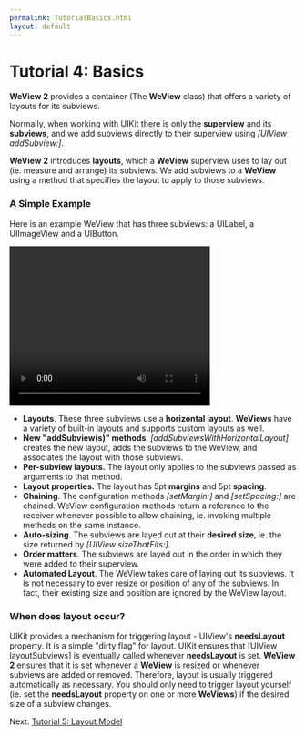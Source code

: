 ```yaml
---
permalink: TutorialBasics.html
layout: default
---
```


Tutorial 4: Basics
==

<!-- TEMPLATE START -->

**WeView 2** provides a container (The **WeView** class) that offers a variety of layouts for its subviews.

Normally, when working with UIKit there is only the **superview** and its **subviews**, and we add subviews directly to their superview using _\[UIView addSubview:\]_.  

**WeView 2** introduces **layouts**, which a **WeView** superview uses to lay out \(ie. measure and arrange\) its subviews.  We add subviews to a **WeView** using a method that specifies the layout to apply to those subviews.

### A Simple Example

Here is an example WeView that has three subviews: a UILabel, a UIImageView and a UIButton.

<video WIDTH="352" HEIGHT="280" AUTOPLAY="true" controls="true" LOOP="true" class="embedded_video" >
 <source src="videos/video-1AC1BE13-D72E-45F5-95A3-80A8E925C210-24401-00023AED9C1B3FE7.mp4" type="video/mp4" />
 <source src="videos/video-1AC1BE13-D72E-45F5-95A3-80A8E925C210-24401-00023AED9C1B3FE7.webm" type="video/webm" />
 </video>


* **Layouts**.  These three subviews use a __horizontal layout__.  **WeViews** have a variety of built-in layouts and supports custom layouts as well.
* **New "addSubview\(s\)" methods**.  _\[addSubviewsWithHorizontalLayout\]_ creates the new layout, adds the subviews to the WeView, and associates the layout with those subviews.  
* **Per-subview layouts.** The layout only applies to the subviews passed as arguments to that method.
* **Layout properties.** The layout has 5pt __margins__ and 5pt __spacing__.  
* **Chaining**.  The configuration methods _\[setMargin:\]_ and _\[setSpacing:\]_ are chained.  WeView configuration methods return a reference to the receiver whenever possible to allow chaining, ie. invoking multiple methods on the same instance. 
* **Auto-sizing**.  The subviews are layed out at their __desired size__, ie. the size returned by _\[UIView sizeThatFits:\]_.
* __Order matters__.  The subviews are layed out in the order in which they were added to their superview.
* __Automated Layout__. The WeView takes care of laying out its subviews.  It is not necessary to ever resize or position of any of the subviews. In fact, their existing size and position are ignored by the WeView layout.  

### When does layout occur?

UIKit provides a mechanism for triggering layout - UIView's **needsLayout** property.  It is a simple "dirty flag" for layout.  UIKit ensures that \[UIView layoutSubviews\] is eventually called whenever **needsLayout** is set.  **WeView 2** ensures that it is set whenever a **WeView** is resized or whenever subviews are added or removed.  Therefore, layout is usually triggered automatically as necessary.  You should only need to trigger layout yourself (ie. set the **needsLayout** property on one or more **WeViews**) if the desired size of a subview changes.

<!-- TEMPLATE END -->

<p class="nextLink">Next:  <a href="TutorialLayoutModel.html">Tutorial 5: Layout Model</a></p>